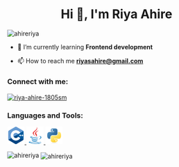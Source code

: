 <h1 align="center">Hi 👋, I'm Riya Ahire</h1>
<p align="left"> <img src="https://komarev.com/ghpvc/?username=ahireriya&label=Profile%20views&color=0e75b6&style=flat" alt="ahireriya" /> </p>

- 🌱 I’m currently learning **Frontend development**

- 📫 How to reach me **riyasahire@gmail.com**

<h3 align="left">Connect with me:</h3>
<p align="left">
<a href="https://linkedin.com/in/riya-ahire-1805sm" target="blank"><img align="center" src="https://raw.githubusercontent.com/rahuldkjain/github-profile-readme-generator/master/src/images/icons/Social/linked-in-alt.svg" alt="riya-ahire-1805sm" height="30" width="40" /></a>
</p>

<h3 align="left">Languages and Tools:</h3>
<p align="left"> <a href="https://www.w3schools.com/cpp/" target="_blank" rel="noreferrer"> <img src="https://raw.githubusercontent.com/devicons/devicon/master/icons/cplusplus/cplusplus-original.svg" alt="cplusplus" width="40" height="40"/> </a> <a href="https://www.java.com" target="_blank" rel="noreferrer"> <img src="https://raw.githubusercontent.com/devicons/devicon/master/icons/java/java-original.svg" alt="java" width="40" height="40"/> </a> <a href="https://www.python.org" target="_blank" rel="noreferrer"> <img src="https://raw.githubusercontent.com/devicons/devicon/master/icons/python/python-original.svg" alt="python" width="40" height="40"/> </a> </p>

<p><img align="left" src="https://github-readme-stats.vercel.app/api/top-langs?username=ahireriya&show_icons=true&locale=en&layout=compact" alt="ahireriya" /></p>

<p>&nbsp;<img align="center" src="https://github-readme-stats.vercel.app/api?username=ahireriya&show_icons=true&locale=en" alt="ahireriya" /></p>
